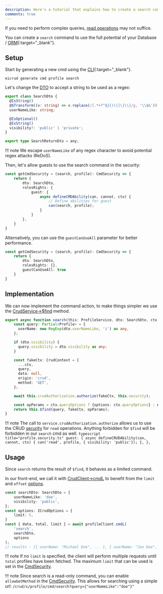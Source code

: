 ```yaml
---
description: Here's a tutorial that explains how to create a search command in Eicrud. 
comments: true
---
```


If you need to perform complex queries, [read operations](../services/operations.md) may not suffice. 

You can create a `search` command to use the full potential of your Database / [ORM](https://mikro-orm.io/){:target="_blank"}.

## Setup

Start by generating a new cmd using the [CLI](https://www.npmjs.com/package/@eicrud/cli){:target="_blank"}.

```shell
eicrud generate cmd profile search
```

Let's change the [DTO](../validation/definition.md) to accept a string to be used as a regex:

```typescript title="search.dto.ts"
export class SearchDto {
  @IsString()
  @$Transform((v: string) => v.replace(/[.*+?^$}{)(|[\]\\]/g, '\\$&'))
  userNameLike: string;

  @IsOptional()
  @IsString()
  visibility?: 'public' | 'private';
}

export type SearchReturnDto = any;
```
!!! note
    We escape `userNameLike` of any regex character to avoid potential regex attacks (ReDoS).

Then, let's allow guests to use the search command in the security:
```typescript title="search.security.ts"
const getCmdSecurity = (search, profile): CmdSecurity => { 
    return {
        dto: SearchDto,
        rolesRights: {
            guest: {
                async defineCMDAbility(can, cannot, ctx) {
                    // Define abilities for guest
                    can(search, profile);
                }
            }
        },
    }
}
```
Alternatively, you can use the `guestCanUseAll` parameter for better performance.
```typescript title="search.security.ts"
const getCmdSecurity = (search, profile): CmdSecurity => { 
    return {
        dto: SearchDto,
        rolesRights: {},
        guestCanUseAll: true
    }
}
```

## Implementation

We can now implement the command action, to make things simpler we use the [CrudService->$find](../services/operations.md#read-operations) method.

```typescript title="search.action.ts"
export async function search(this: ProfileService, dto: SearchDto, ctx: CrudContext, inheritance?: any ){
    const query: Partial<Profile> = {
      userName: new RegExp(dto.userNameLike, 'i') as any,
    };

    if (dto.visibility) {
      query.visibility = dto.visibility as any;
    }

    const fakeCtx: CrudContext = {
      ...ctx,
      query,
      data: null,
      origin: 'crud',
      method: 'GET',
    };

    await this.crudAuthorization.authorize(fakeCtx, this.security);

    const opParams = ctx.queryOptions ? {options: ctx.queryOptions} : undefined; 
    return this.$find(query, fakeCtx, opParams);
}
```
!!! note
    The call to `service.crudAuthorization.authorize` allows us to use the CRUD [security](../security/definition.md) for `read` operations. Anything forbidden for `$find` will be forbidden in our `search` cmd as well. 
    ```typescript title="profile.security.ts"
    guest: {
        async defineCRUDAbility(can, cannot, ctx) {
            can('read', profile, { visibility: 'public'});
        },
    },
    ```


## Usage

Since `search` returns the result of `$find`, it behaves as a limited command.

In our front-end, we call it with [CrudClient->cmdL](../client/operations.md#cmdl) to benefit from the `limit` and `offset` [options](../services/options.md).

```typescript
const searchDto: SearchDto = {
    userNameLike: 'doe',
    visibility: 'public',
};
const options: ICrudOptions = {
    limit: 5,
}
const { data, total, limit } = await profileClient.cmdL(
    'search',
    searchDto,
    options
);
// results : [{ userName: "Michael Doe", ... }, { userName: "Jon Doe", ...}]
```
!!! note
    If no `limit` is specified, the client will perform multiple requests until `total` profiles have been fetched. The maximum `limit` that can be used is set in the [CmdSecurity](../configuration/limits.md#cmdsecurity).

!!! note
    Since search is a read-only command, you can enable `allowGetMethod` in the [CmdSecurity](../configuration/limits.md#cmdsecurity). This allows for searching using a simple url: `/crud/s/profile/cmd/search?query={"userNameLike":"doe"}"`
